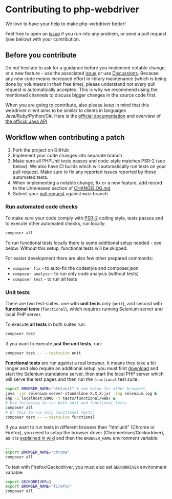 # Contributing to php-webdriver

We love to have your help to make php-webdriver better!
 
Feel free to open an [issue](https://github.com/php-webdriver/php-webdriver/issues) if you run into any problem, or
send a pull request (see bellow) with your contribution.

## Before you contribute

Do not hesitate to ask for a guidance before you implement notable change, or a new feature - use the associated [issue](https://github.com/php-webdriver/php-webdriver/issues) or use [Discussions](https://github.com/php-webdriver/php-webdriver/discussions).
Because any new code means increased effort in library maintenance (which is being done by volunteers in their free time),
please understand not every pull request is automatically accepted. This is why we recommend using the mentioned channels to discuss bigger changes in the source code first.

When you are going to contribute, also please keep in mind that this webdriver client aims to be similar to clients in languages Java/Ruby/Python/C#.
Here is the [official documentation](https://www.selenium.dev/documentation/en/) and overview of [the official Java API](http://seleniumhq.github.io/selenium/docs/api/java/)

## Workflow when contributing a patch

1. Fork the project on GitHub
2. Implement your code changes into separate branch
3. Make sure all PHPUnit tests passes and code-style matches PSR-2 (see below). We also have CI builds which will automatically run tests on your pull request. Make sure to fix any reported issues reported by these automated tests.
4. When implementing a notable change, fix or a new feature, add record to the Unreleased section of [CHANGELOG.md](../CHANGELOG.md)
5. Submit your [pull request](https://github.com/php-webdriver/php-webdriver/pulls) against `main` branch

### Run automated code checks

To make sure your code comply with [PSR-2](http://www.php-fig.org/psr/psr-2/) coding style, tests passes and to execute other automated checks, run locally:

```sh
composer all
```

To run functional tests locally there is some additional setup needed - see below. Without this setup, functional tests will be skipped.


For easier development there are also few other prepared commands:
- `composer fix` - to auto-fix the codestyle and composer.json
- `composer analyze` - to run only code analysis (without tests)
- `composer test` - to run all tests

### Unit tests

There are two test-suites: one with **unit tests** only (`unit`), and second with **functional tests** (`functional`),
which requires running Selenium server and local PHP server.

To execute **all tests** in both suites run:

```sh
composer test
```

If you want to execute **just the unit tests**, run:

```sh
composer test -- --testsuite unit
```

**Functional tests** are run against a real browser. It means they take a bit longer and also require an additional setup:
you must first [download](https://www.selenium.dev/downloads/) and start the Selenium standalone server,
then start the local PHP server which will serve the test pages and then run the `functional` test suite:

```sh
export BROWSER_NAME="htmlunit" # see below for other browsers
java -jar selenium-server-standalone-X.X.X.jar -log selenium.log &
php -S localhost:8000 -t tests/functional/web/ &
# Use following to run both unit and functional tests
composer all
# Or this to run only functional tests:
composer test -- --testsuite functional
```

If you want to run tests in different browser then "htmlunit" (Chrome or Firefox), you need to setup the browser driver (Chromedriver/Geckodriver), as it is [explained in wiki](https://github.com/php-webdriver/php-webdriver/wiki/Chrome)
and then the `BROWSER_NAME` environment variable:

```sh
...
export BROWSER_NAME="chrome"
composer all
```

To test with Firefox/Geckodriver, you must also set `GECKODRIVER` environment variable:

```sh
export GECKODRIVER=1
export BROWSER_NAME="firefox"
composer all
```
